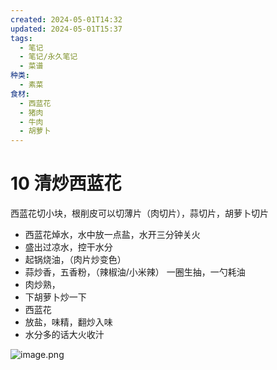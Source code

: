 ```yaml
---
created: 2024-05-01T14:32
updated: 2024-05-01T15:37
tags:
  - 笔记
  - 笔记/永久笔记
  - 菜谱
种类:
  - 素菜
食材:
  - 西蓝花
  - 猪肉
  - 牛肉
  - 胡萝卜
---
```

# 10 清炒西蓝花
西蓝花切小块，根削皮可以切薄片（肉切片），蒜切片，胡萝卜切片
- 西蓝花焯水，水中放一点盐，水开三分钟关火
- 盛出过凉水，控干水分
- 起锅烧油，（肉片炒变色）
- 蒜炒香，五香粉，（辣椒油/小米辣） 一圈生抽，一勺耗油
- 肉炒熟，
- 下胡萝卜炒一下
- 西蓝花
- 放盐，味精，翻炒入味
- 水分多的话大火收汁


![image.png](https://gcore.jsdelivr.net/gh/wsm6636/pic/202405011521619.png)
